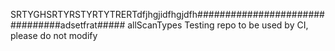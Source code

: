 SRTYGHSRTYRSTYRTYTRERTdfjhgjidfhgjdfh################################adsetfrat##### allScanTypes
Testing repo to be used by CI, please do not modify 

